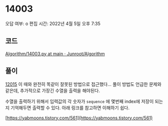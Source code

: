 # 14003

오답 여부: o 편집 시간: 2022년 4월 5일 오후 7:35

## 코드

[Algorithm/14003.py at main · Junroot/Algorithm](https://github.com/Junroot/Algorithm/blob/main/baekjoon/14003.py)

## 풀이

[12015](../../../../3.Resource/%ED%94%84%EB%A1%9C%EA%B7%B8%EB%9E%98%EB%B0%8D/%EC%95%8C%EA%B3%A0%EB%A6%AC%EC%A6%98/%EB%B0%B1%EC%A4%80%20%ED%92%80%EC%9D%B4/12015%208121cb9fc6954fa9a6a085402dd28543.md) 이 때와 완전히 똑같이 잘못된 방법으로 접근했다... 풀이 방법도 언급한 문제와 같은데, 추가적으로 가장긴 수열을 출력을 해야된다.

수열을 출력하기 위해서 입력값의 각 숫자가 `sequence` 에 몇번째 index에 저장이 되는지 기억해두면 출력할 수 있다. 아래 링크를 참고하면 이해하기 쉽다.

[https://yabmoons.tistory.com/561](https://yabmoons.tistory.com/561)
